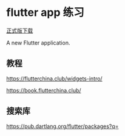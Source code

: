 # flutter app 练习

[正式版下载](app-release.apk)

A new Flutter application.

## 教程

https://flutterchina.club/widgets-intro/

https://book.flutterchina.club/



## 搜索库

https://pub.dartlang.org/flutter/packages?q=
